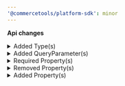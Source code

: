```yaml
---
'@commercetools/platform-sdk': minor
---
```


**Api changes**

<details>
<summary>Added Type(s)</summary>

- added type `PaymentTransactionInterfaceIdSetMessage`
- added type `PaymentTransactionInterfaceIdSetMessagePayload`
- added type `PaymentSetTransactionInterfaceIdAction`
- added type `SearchFuzzyExpression`
- added type `SearchFuzzyValue`
</details>

<details>
<summary>Added QueryParameter(s)</summary>

- added query parameter `filter[attributes]` to method `get /{projectKey}/product-projections`
- added query parameter `filter[attributes]` to method `get /{projectKey}/product-projections/key={key}`
- added query parameter `filter[attributes]` to method `get /{projectKey}/product-projections/{ID}`
- added query parameter `filter[attributes]` to method `get /{projectKey}/in-store/key={storeKey}/product-projections/key={key}`
- added query parameter `filter[attributes]` to method `get /{projectKey}/in-store/key={storeKey}/product-projections/{ID}`
</details>

<details>
<summary>Required Property(s)</summary>

- changed property `variantSelection` of type `ProductSelectionProductAddedMessage` to be optional
- changed property `variantExclusion` of type `ProductSelectionProductExcludedMessage` to be optional
- changed property `oldVariantExclusion` of type `ProductSelectionVariantExclusionChangedMessage` to be optional
- changed property `newVariantExclusion` of type `ProductSelectionVariantExclusionChangedMessage` to be optional
- changed property `oldVariantSelection` of type `ProductSelectionVariantSelectionChangedMessage` to be optional
- changed property `newVariantSelection` of type `ProductSelectionVariantSelectionChangedMessage` to be optional
- changed property `variantSelection` of type `ProductSelectionProductAddedMessagePayload` to be optional
- changed property `variantExclusion` of type `ProductSelectionProductExcludedMessagePayload` to be optional
- changed property `oldVariantExclusion` of type `ProductSelectionVariantExclusionChangedMessagePayload` to be optional
- changed property `newVariantExclusion` of type `ProductSelectionVariantExclusionChangedMessagePayload` to be optional
- changed property `oldVariantSelection` of type `ProductSelectionVariantSelectionChangedMessagePayload` to be optional
- changed property `newVariantSelection` of type `ProductSelectionVariantSelectionChangedMessagePayload` to be optional
- changed property `startsAt` of type `RecurringOrderDraft` to be optional
</details>

<details>
<summary>Removed Property(s)</summary>

- :warning: removed property `skipConfiguration` from type `RecurringOrderSetOrderSkipConfigurationAction`
</details>

<details>
<summary>Added Property(s)</summary>

- added property `applicationMode` to type `CartDiscountValueRelative`
- added property `applicationMode` to type `CartDiscountValueRelativeDraft`
- added property `interfaceId` to type `MyTransactionDraft`
- added property `interfaceId` to type `Transaction`
- added property `interfaceId` to type `TransactionDraft`
- added property `skipConfigurationInputDraft` to type `RecurringOrderSetOrderSkipConfigurationAction`
</details>
